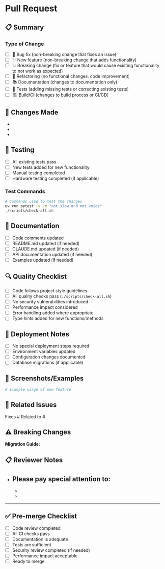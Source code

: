 # Pull Request

## 📋 Summary
<!-- Provide a brief description of the changes in this PR -->

### Type of Change
- [ ] 🐛 Bug fix (non-breaking change that fixes an issue)
- [ ] ✨ New feature (non-breaking change that adds functionality)
- [ ] 💥 Breaking change (fix or feature that would cause existing functionality to not work as expected)
- [ ] 🔧 Refactoring (no functional changes, code improvement)
- [ ] 📚 Documentation (changes to documentation only)
- [ ] 🧪 Tests (adding missing tests or correcting existing tests)
- [ ] 🏗️ Build/CI (changes to build process or CI/CD)

## 🔧 Changes Made
<!-- List the specific changes made in this PR -->

-
-
-

## 🧪 Testing
<!-- Describe the tests performed to verify your changes -->

- [ ] All existing tests pass
- [ ] New tests added for new functionality
- [ ] Manual testing completed
- [ ] Hardware testing completed (if applicable)

### Test Commands
```bash
# Commands used to test the changes
uv run pytest -v -m "not slow and not voice"
./scripts/check-all.sh
```

## 📝 Documentation
<!-- Has documentation been updated to reflect these changes? -->

- [ ] Code comments updated
- [ ] README.md updated (if needed)
- [ ] CLAUDE.md updated (if needed)
- [ ] API documentation updated (if needed)
- [ ] Examples updated (if needed)

## 🔍 Quality Checklist
<!-- Verify all quality checks pass -->

- [ ] Code follows project style guidelines
- [ ] All quality checks pass (`./scripts/check-all.sh`)
- [ ] No security vulnerabilities introduced
- [ ] Performance impact considered
- [ ] Error handling added where appropriate
- [ ] Type hints added for new functions/methods

## 🚀 Deployment Notes
<!-- Any special deployment considerations -->

- [ ] No special deployment steps required
- [ ] Environment variables updated
- [ ] Configuration changes documented
- [ ] Database migrations (if applicable)

## 📸 Screenshots/Examples
<!-- If applicable, add screenshots or code examples -->

```python
# Example usage of new feature
```

## 🔗 Related Issues
<!-- Link any related issues -->

Fixes #<!-- issue number -->
Related to #<!-- issue number -->

## ⚠️ Breaking Changes
<!-- If this is a breaking change, describe the impact and migration path -->

**Migration Guide:**
<!-- Provide steps for users to migrate from the old behavior to the new behavior -->

## 📋 Reviewer Notes
<!-- Any specific areas you want reviewers to focus on -->

- Please pay special attention to:
  -
  -
  -

---

## ✅ Pre-merge Checklist
<!-- For reviewer use -->

- [ ] Code review completed
- [ ] All CI checks pass
- [ ] Documentation is adequate
- [ ] Tests are sufficient
- [ ] Security review completed (if needed)
- [ ] Performance impact acceptable
- [ ] Ready to merge
